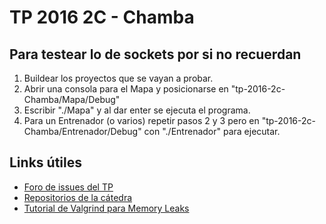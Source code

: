 # TP 2016 2C - Chamba

## Para testear lo de sockets por si no recuerdan
1. Buildear los proyectos que se vayan a probar.
2. Abrir una consola para el Mapa y posicionarse en "tp-2016-2c-Chamba/Mapa/Debug"
3. Escribir "./Mapa" y al dar enter se ejecuta el programa.
4. Para un Entrenador (o varios) repetir pasos 2 y 3 pero en "tp-2016-2c-Chamba/Entrenador/Debug" con "./Entrenador" para ejecutar.

## Links útiles
* [Foro de issues del TP](https://github.com/sisoputnfrba/foro/issues)
* [Repositorios de la cátedra](https://github.com/sisoputnfrba)
* [Tutorial de Valgrind para Memory Leaks](https://docs.google.com/document/d/1flOJ2P2g9UGVRiruuA4OCF6nucbN_BWVI0WDlYTJNf4/edit#)
